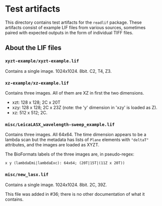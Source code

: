 # Test artifacts

This directory contains test artifacts for the `readlif` package. These artifacts consist of example LIF files from various sources, sometimes paired with expected outputs in the form of individual TIFF files.

## About the LIF files

### `xyzt-example/xyzt-example.lif`

Contains a single image. 1024x1024. 8bit. C2, T4, Z3.

### `xz-example/xz-example.lif`

Contains three images. All of them are XZ in first the two dimensions.

- xzt: 128 x 128; 2C x 20T
- xzy: 128 x 128; 2C x 23Z (note: the 'y' dimension in 'xzy' is loaded as Z).
- xz: 512 x 512; 2C.

### `misc/LeicaLASX_wavelength-sweep_example.lif`

Contains three images. All 64x64. The time dimension appears to be a lambda scan but the metadata has lists of `Plane` elements with `"deltaT"` attributes, and the images are loaded as XYZT.

The BioFormats labels of the three images are, in pseudo-regex:

```
x y (lambdaEmi|lambdaExc): 64x64; (20T|15T|(11Z x 20T))
```

### `misc/new_lasx.lif`

Contains a single image. 1024x1024. 8bit. 2C, 39Z.

This file was added in #36; there is no other documentation of what it contains.

